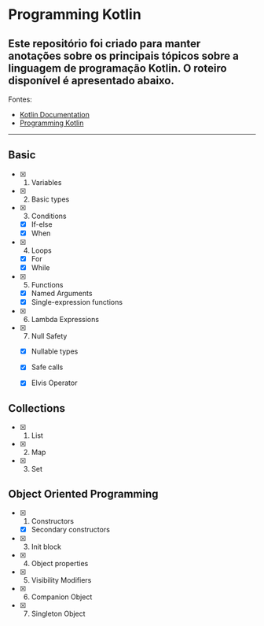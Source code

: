 
# Programming Kotlin

## Este repositório foi criado para manter anotações sobre os principais tópicos sobre a linguagem de programação Kotlin. O roteiro disponível é apresentado abaixo. 

Fontes: 
* [Kotlin Documentation](https://kotlinlang.org/docs/home.html)
* [Programming Kotlin](https://www.google.com.br/books/edition/Programming_Kotlin/x08oDwAAQBAJ?hl=en&gbpv=0)
---


## Basic
- [x] 1. Variables
- [x] 2. Basic types
- [x] 3. Conditions
  - [x] If-else
  - [x] When
- [x] 4. Loops
  - [x] For
  - [x] While
- [x] 5. Functions
  - [x] Named Arguments
  - [x] Single-expression functions
- [x] 6. Lambda Expressions
- [x] 7. Null Safety 
  - [x] Nullable types
  - [x] Safe calls
  - [x] Elvis Operator

  
## Collections

- [x] 1. List
- [x] 2. Map
- [x] 3. Set

## Object Oriented Programming

- [x] 1. Constructors
  - [x] Secondary constructors
- [x] 3. Init block
- [x] 4. Object properties
- [x] 5. Visibility Modifiers
- [x] 6. Companion Object
- [x] 7. Singleton Object 